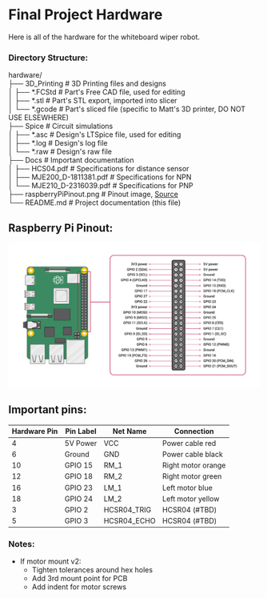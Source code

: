 # Final Project Hardware

Here is all of the hardware for the whiteboard wiper robot.

### Directory Structure:

hardware/ <br>
├── 3D_Printing # 3D Printing files and designs <br>
│ ├── *.FCStd # Part's Free CAD file, used for editing <br>
│ ├── *.stl # Part's STL export, imported into slicer <br>
│ └── *.gcode # Part's sliced file (specific to Matt's 3D printer, DO NOT USE ELSEWHERE) <br>
├── Spice # Circuit simulations<br>
│ ├── *.asc # Design's LTSpice file, used for editing <br>
│ ├── *.log # Design's log file <br>
│ └── *.raw # Design's raw file <br>
├── Docs # Important documentation<br>
│ ├── HCS04.pdf # Specifications for distance sensor <br>
│ ├── MJE200_D-1811381.pdf # Specifications for NPN <br>
│ └── MJE210_D-2316039.pdf # Specifications for PNP <br>
├── raspberryPiPinout.png # Pinout
image, [Source](https://www.raspberrypi.com/documentation/computers/raspberry-pi.html)<br>
└── README.md # Project documentation (this file) <br>

## Raspberry Pi Pinout:

![Raspberry Pi Pinout](./raspberryPiPinout.png "Raspberry Pi Pinout")

## Important pins:

| Hardware Pin | Pin Label | Net Name    | Connection         |
|--------------|-----------|-------------|--------------------|
| 4            | 5V Power  | VCC         | Power cable red    |
| 6            | Ground    | GND         | Power cable black  |
| 10           | GPIO 15   | RM_1        | Right motor orange |
| 12           | GPIO 18   | RM_2        | Right motor green  |
| 16           | GPIO 23   | LM_1        | Left motor blue    |
| 18           | GPIO 24   | LM_2        | Left motor yellow  |
| 3            | GPIO 2    | HCSR04_TRIG | HCSR04 (#TBD)      |
| 5            | GPIO 3    | HCSR04_ECHO | HCSR04 (#TBD)      |

### Notes:

* If motor mount v2:
    * Tighten tolerances around hex holes
    * Add 3rd mount point for PCB
    * Add indent for motor screws